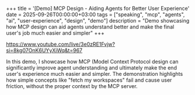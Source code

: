 +++
title = '[Demo] MCP Design - Aiding Agents for Better User Experience'
date = 2025-09-26T00:00:00+03:00
tags = ["speaking", "mcp", "agents", "ai", "user-experience", "design", "demo"]
description = "Demo showcasing how MCP design can aid agents understand better and make the final user's job much easier and simpler"
+++

https://www.youtube.com/live/3e0zRE1Fvjw?si=8kg07OnK6UYyXiWq&t=967

In this demo, I showcase how MCP (Model Context Protocol design can significantly improve agent understanding and ultimately make the end user's experience much easier and simpler. The demonstration highlights how simple concepts like "fetch my workspaces" fail and cause user friction, without the proper context by the MCP server.

